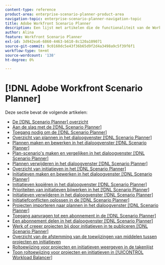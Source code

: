 ```yaml
---
content-type: reference
product-area: enterprise-scenario-planner-product-area
navigation-topic: enterprise-scenario-planner-navigation-topic
title: Adobe Workfront Scenario Planner
description: Een lijst met artikelen die de functionaliteit van de Workfront Scenario Planner beschrijven.
author: Alina
feature: Workfront Scenario Planner
exl-id: 3d942ea6-6860-4463-b610-8c120a109071
source-git-commit: 9c0160dc5e43f36b65d9f2d4a3498a9c5f39f6f1
workflow-type: tm+mt
source-wordcount: '138'
ht-degree: 0%

---
```


# [!DNL Adobe Workfront Scenario Planner]

Deze sectie bevat de volgende artikelen:

* [De [!DNL Scenario Planner] overzicht](../scenario-planner/scenario-planner-overview.md)
* [Aan de slag met de [!DNL Scenario Planner]](../scenario-planner/get-started-with-scenario-planning.md)
* [Toegang nodig om de [!DNL Scenario Planner]](../scenario-planner/access-needed-to-use-sp.md)
* [Overzicht van plannen in het dialoogvenster [!DNL Scenario Planner]](../scenario-planner/plans-overview.md)
* [Plannen maken en bewerken in het dialoogvenster [!DNL Scenario Planner]](../scenario-planner/create-and-edit-plans.md)
* [Plan-scenario&#39;s maken en vergelijken in het dialoogvenster [!DNL Scenario Planner]](../scenario-planner/create-and-compare-scenarios-for-a-plan.md)
* [Plannen verwijderen in het dialoogvenster [!DNL Scenario Planner]](../scenario-planner/delete-plans.md)
* [Overzicht van initiatieven in het [!DNL Scenario Planner]](../scenario-planner/initiatives-overview.md)
* [Initiatieven maken en bewerken in het dialoogvenster [!DNL Scenario Planner]](../scenario-planner/create-and-edit-initiatives.md)
* [Initiatieven kopiëren in het dialoogvenster [!DNL Scenario Planner]](../scenario-planner/copy-initiatives.md)
* [Prioriteiten van initiatieven bijwerken in het [!DNL Scenario Planner]](../scenario-planner/prioritize-initiatives.md)
* [Initiatieven verwijderen in het dialoogvenster [!DNL Scenario Planner]](../scenario-planner/delete-initiatives.md)
* [Initiatiefconflicten oplossen in de [!DNL Scenario Planner]](../scenario-planner/resolve-conflicts-in-sp.md)
* [Projecten importeren naar plannen in het dialoogvenster [!DNL Scenario Planner]](../scenario-planner/import-projects-to-plans.md)
* [Toegang aanvragen tot een abonnement in de [!DNL Scenario Planner]](../scenario-planner/request-access-to-plan.md)
* [Een abonnement delen in het dialoogvenster [!DNL Scenario Planner]](../scenario-planner/share-a-plan.md)
* [Werk of creeer projecten bij door initiatieven in te publiceren [!DNL Scenario Planner]](../scenario-planner/publish-scenarios-update-projects.md)
* [Overzicht van de afstemming van de toewijzingen van middelen tussen projecten en initiatieven](../scenario-planner/overview-reconcile-allocations-between-projects-initiatives.md)
* [Roltoewijzing voor projecten en initiatieven weergeven in de takenlijst](../scenario-planner/show-role-allocation-task-list-nwe.md)
* [Toon roltoewijzing voor projecten en initiatieven in [!UICONTROL Workload Balancer]](../scenario-planner/show-role-allocation-workload-balancer.md)

 
